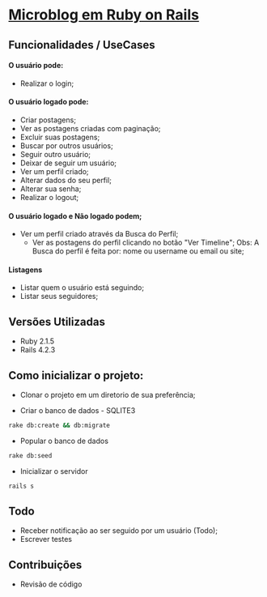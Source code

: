 # [Microblog em Ruby on Rails](http://polar-reef-5545.herokuapp.com/)

## Funcionalidades / UseCases

#### O usuário pode:
- Realizar o login;

#### O usuário logado pode:
- Criar postagens;
- Ver as postagens criadas com paginação;
- Excluir suas postagens;
- Buscar por outros usuários;
- Seguir outro usuário;
- Deixar de seguir um usuário;
- Ver um perfil criado;
- Alterar dados do seu perfil;
- Alterar sua senha;
- Realizar o logout;

#### O usuário logado e Não logado podem;
- Ver um perfil criado através da Busca do Perfil;
  - Ver as postagens do perfil clicando no botão "Ver Timeline";
Obs: A Busca do perfil é feita por: nome ou username ou email ou site;

#### Listagens
- Listar quem o usuário está seguindo;
- Listar seus seguidores;
 
## Versões Utilizadas

- Ruby 2.1.5 
- Rails 4.2.3

## Como inicializar o projeto:
- Clonar o projeto em um diretorio de sua preferência;

- Criar o banco de dados - SQLITE3
```sh
rake db:create && db:migrate
```

- Popular o banco de dados
```sh
rake db:seed
```

- Inicializar o servidor

```sh
rails s
```
## Todo
- Receber notificação ao ser seguido por um usuário (Todo);
- Escrever testes

## Contribuições
- Revisão de código
